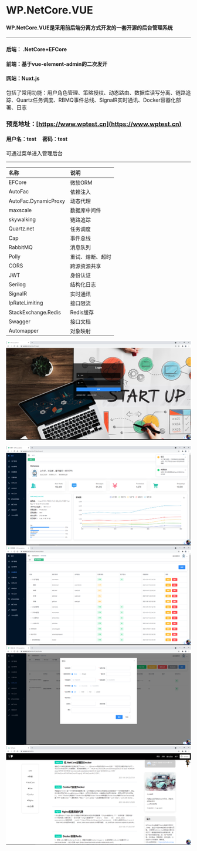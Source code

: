 # WP.NetCore.VUE


#### WP.NetCore.VUE是采用前后端分离方式开发的一套开源的后台管理系统

------------


#### 后端： .NetCore+EFCore
#### 前端：基于vue-element-admin的二次发开
#### 网站：Nuxt.js

包括了常用功能：用户角色管理、策略授权、动态路由、数据库读写分离、链路追踪、Quartz任务调度、RBMQ事件总线、SignalR实时通讯、Docker容器化部署、日志

### 预览地址：[https://www.wptest.cn](https://www.wptest.cn)

#### 用户名：test &nbsp;&nbsp;&nbsp;&nbsp;密码：test

可通过菜单进入管理后台

------------



| 名称  |  说明 |
| :------------ | :------------ |
|  EFCore  | 微软ORM  |
|  AutoFac  | 依赖注入  |
|  AutoFac.DynamicProxy  | 动态代理  |
|  maxscale  |  数据库中间件 |
|  skywalking  |  链路追踪 |
|  Quartz.net  |  任务调度 |
|  Cap  | 事件总线  |
|  RabbitMQ  | 消息队列  |
|  Polly  | 重试、熔断、超时  |
|  CORS   | 跨源资源共享  |
|  JWT   | 身份认证  |
|  Serilog  | 结构化日志  |
|  SignalR   | 实时通讯  |
|  IpRateLimiting   |  接口限流 |
|  StackExchange.Redis  | Redis缓存  |
|  Swagger  | 接口文档  |
|  Automapper  |  对象映射 |


![image](doc/1.png)

![image](doc/2.png)
![image](doc/3.png)
![image](doc/4.png)
![image](doc/5.png)

